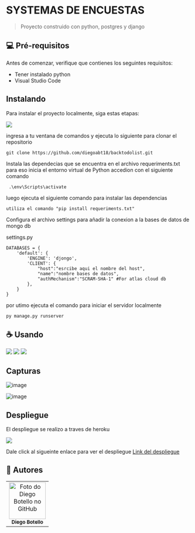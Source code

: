 # SYSTEMAS DE ENCUESTAS

> Proyecto construido con python, postgres y django

## 💻 Pré-requisitos

Antes de comenzar, verifique que contienes los seguintes requisitos:
* Tener instalado python
* Visual Studio Code


##  Instalando

Para instalar el proyecto localmente, siga estas etapas:


<img src="https://img.shields.io/badge/Windows-017AD7?style=for-the-badge&logo=windows&logoColor=white" />

ingresa a tu ventana de comandos y ejecuta lo siguiente para clonar el repositorio
```
git clone https://github.com/diegoabt18/backtodolist.git
```
Instala las dependecias que se encuentra en el archivo requeriments.txt para eso inicia el entorno virtual de Python accedion con el siguiente comando
```
 .\env\Scripts\activate 
```
luego ejecuta el siguiente comando para instalar las dependencias
```
utiliza el comando "pip install requeriments.txt" 
```
Configura el archivo settings para añadir la conexion a la bases de datos de mongo db

settings.py
```
DATABASES = {
    'default': {
        'ENGINE': 'djongo',
        'CLIENT': {
            "host":"esrcibe aqui el nombre del host",
            "name":"nombre bases de datos",
            "authMechanism":"SCRAM-SHA-1" #For atlas cloud db
        },
    }
}
```

por utimo ejecuta el comando para iniciar el servidor localmente

```
py manage.py runserver
```

## ☕ Usando
<img  src="https://img.shields.io/badge/Python-14354C?style=for-the-badge&logo=python&logoColor=white"/>

<img  src="https://img.shields.io/badge/Django-092E20?style=for-the-badge&logo=django&logoColor=white"/>

<img  src="https://img.shields.io/badge/Heroku-430098?style=for-the-badge&logo=heroku&logoColor=white"/>

##  Capturas

![image](https://user-images.githubusercontent.com/47578861/166622754-9d9b2035-fea7-4761-bd0e-64d7198d0634.png)

![image](https://user-images.githubusercontent.com/47578861/166622810-a6d6521d-8575-4b34-8bc6-4d5679c2ccf2.png)

## Despliegue
El despliegue se realizo a traves de heroku

<img  src="https://img.shields.io/badge/Heroku-430098?style=for-the-badge&logo=heroku&logoColor=white"/>


Dale click al sigueinte enlace para ver el despliegue [Link del despliegue](https://syspoll.herokuapp.com/)

## 🤝 Autores



<table>
  <tr>
    <td align="center">
      <a href="#">
        <img src="https://avatars.githubusercontent.com/Diegoabt18" width="100px;" alt="Foto do Diego Botello no GitHub"/><br>
        <sub>
          <b>Diego Botello</b>
        </sub>
      </a>
    </td>
  </tr>
</table>
